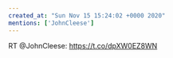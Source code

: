 ```yaml
---
created_at: "Sun Nov 15 15:24:02 +0000 2020"
mentions: ['JohnCleese']
---
```


RT @JohnCleese: https://t.co/dpXW0EZ8WN